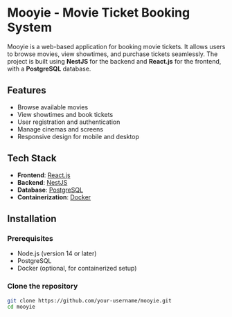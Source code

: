# Mooyie - Movie Ticket Booking System

Mooyie is a web-based application for booking movie tickets. It allows users to browse movies, view showtimes, and purchase tickets seamlessly. The project is built using **NestJS** for the backend and **React.js** for the frontend, with a **PostgreSQL** database.

## Features

- Browse available movies
- View showtimes and book tickets
- User registration and authentication
- Manage cinemas and screens
- Responsive design for mobile and desktop

## Tech Stack

- **Frontend**: [React.js](https://react.dev/learn)
- **Backend**: [NestJS](https://nestjs.com/)
- **Database**: [PostgreSQL](https://www.postgresql.org/)
- **Containerization**: [Docker](https://www.docker.com/)

## Installation

### Prerequisites

- Node.js (version 14 or later)
- PostgreSQL
- Docker (optional, for containerized setup)

### Clone the repository

```bash
git clone https://github.com/your-username/mooyie.git
cd mooyie
```

